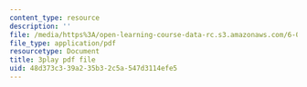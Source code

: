 ```yaml
---
content_type: resource
description: ''
file: /media/https%3A/open-learning-course-data-rc.s3.amazonaws.com/6-0001-introduction-to-computer-science-and-programming-in-python-fall-2016/48d373c339a235b32c5a547d3114efe5_goalLDamePE.pdf
file_type: application/pdf
resourcetype: Document
title: 3play pdf file
uid: 48d373c3-39a2-35b3-2c5a-547d3114efe5
---
```

